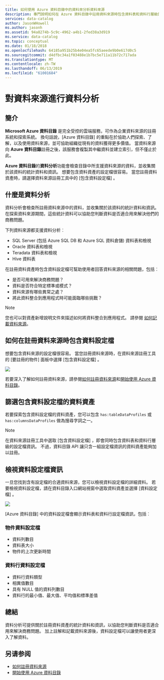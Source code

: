 ```yaml
---
title: 如何使用 Azure 資料目錄中的資料來分析資料來源
description: 專門說明如何在 Azure 資料目錄中註冊資料來源時包含資料表和資料行層級的資料設定檔以及如何使用資料設定檔來了解資料來源的操作說明文章。
services: data-catalog
author: JasonWHowell
ms.author: jasonh
ms.assetid: 94a8274b-5c9c-4962-a4b1-2fed38a3d919
ms.service: data-catalog
ms.topic: conceptual
ms.date: 01/18/2018
ms.openlocfilehash: 64185a951b25b4e04ea5fc65aeede9b0e617d0c5
ms.sourcegitcommit: d4dfbc34a1f03488e1b7bc5e711a11b72c717ada
ms.translationtype: MT
ms.contentlocale: zh-TW
ms.lasthandoff: 06/13/2019
ms.locfileid: "61001684"
---
```

# <a name="data-profile-data-sources"></a>對資料來源進行資料分析
## <a name="introduction"></a>簡介
**Microsoft Azure 資料目錄** 是完全受控的雲端服務，可作為企業資料來源的註冊系統和探索系統。 換句話說，[Azure 資料目錄]  的重點在於協助人們探索、了解，以及使用資料來源，並可協助組織從現有的資料獲得更多價值。 當資料來源向 **Azure 資料目錄**註冊之後，該服務會複製其中繼資料並建立索引，但不僅止於此。

**Azure 資料目錄**的**資料分析**功能會檢查目錄中所支援資料來源的資料，並收集關於該資料的統計資料和資訊。 想要包含資料資產的設定檔很容易。 當您註冊資料資產時，請選擇資料來源註冊工具中的 [包含資料設定檔]  。

## <a name="what-is-data-profiling"></a>什麼是資料分析
資料分析會檢查所註冊資料來源中的資料，並收集關於該資料的統計資料和資訊。 在探索資料來源期間，這些統計資料可以協助您判斷資料是否適合用來解決他們的商務問題。

<!-- In [How to discover data sources](data-catalog-how-to-discover.md), you learn about **Azure Data Catalog's** extensive search capabilities including searching for data assets that have a profile. See [How to include a data profile when registering a data source](#howto). -->

下列資料來源都支援資料分析︰

* SQL Server (包括 Azure SQL DB 和 Azure SQL 資料倉儲) 資料表和檢視
* Oracle 資料表和檢視
* Teradata 資料表和檢視
* Hive 資料表

在註冊資料資產時包含資料設定檔可幫助使用者回答資料來源的相關問題，包括︰

* 是否可用來解決商務問題？
* 資料是否符合特定標準或模式？
* 資料來源有哪些異常之處？
* 將此資料整合到應用程式時可能面臨哪些挑戰？

> [!NOTE]
> 您也可以對資產新增說明文件來描述如何將資料整合到應用程式。 請參閱 [如何記載資料來源](data-catalog-how-to-documentation.md)。
>
>

<a name="howto"/>

## <a name="how-to-include-a-data-profile-when-registering-a-data-source"></a>如何在註冊資料來源時包含資料設定檔
想要包含資料來源的設定檔很容易。 當您註冊資料來源時，在資料來源註冊工具的 [要註冊的物件]  面板中選擇 [包含資料設定檔]  。

![](media/data-catalog-data-profile/data-catalog-register-profile.png)

若要深入了解如何註冊資料來源，請參閱[如何註冊資料來源](data-catalog-how-to-register.md)和[開始使用 Azure 資料目錄](data-catalog-get-started.md)。

## <a name="filtering-on-data-assets-that-include-data-profiles"></a>篩選包含資料設定檔的資料資產
若要探索包含資料設定檔的資料資產，您可以包含 `has:tableDataProfiles` 或 `has:columnsDataProfiles` 做為搜尋字詞之一。

> [!NOTE]
> 在資料來源註冊工具中選取 [包含資料設定檔]  ，即會同時包含資料表和資料行層級的設定檔資訊。 不過，資料目錄 API 讓只含一組設定檔資訊的資料資產能夠加以註冊。
>
>

## <a name="viewing-data-profile-information"></a>檢視資料設定檔資訊
一旦您找到含有設定檔的合適資料來源，您可以檢視資料設定檔的詳細資料。 若要檢視資料設定檔，請在資料目錄入口網站視窗中選取資料資產並選擇 [資料設定檔]  。

![](media/data-catalog-data-profile/data-catalog-view.png)

[Azure 資料目錄]  中的資料設定檔會顯示資料表和資料行設定檔資訊，包括︰

### <a name="object-data-profile"></a>物件資料設定檔
* 資料列數目
* 資料表大小
* 物件的上次更新時間

### <a name="column-data-profile"></a>資料行資料設定檔
* 資料行資料類型
* 相異值數目
* 具有 NULL 值的資料列數目
* 資料行的最小值、最大值、平均值和標準差值

## <a name="summary"></a>總結
資料分析可提供關於註冊資料資產的統計資料和資訊，以協助您判斷資料是否適合用來解決商務問題。 加上註解和記載資料來源後，資料設定檔可以讓使用者更深入了解資料。

## <a name="see-also"></a>另请参阅
* [如何註冊資料來源](data-catalog-how-to-register.md)
* [開始使用 Azure 資料目錄](data-catalog-get-started.md)
